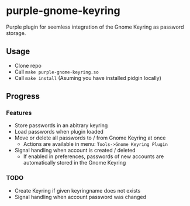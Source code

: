 # purple-gnome-keyring

Purple plugin for seemless integration of the Gnome Keyring as password storage.

## Usage
- Clone repo
- Call `make purple-gnome-keyring.so`
- Call `make install` (Asuming you have installed pidgin locally)

## Progress
### Features
- Store passwords in an abitrary keyring
- Load passwords when plugin loaded
- Move or delete all passwords to / from Gnome Keyring at once
    - Actions are available in menu: `Tools->Gnome Keyring Plugin`
- Signal handling when account is created / deleted
    - If enabled in preferences, passwords of new accounts are automatically stored in the Gnome Keyring

### TODO
- Create Keyring if given keyringname does not exists
- Signal handling when account password was changed



